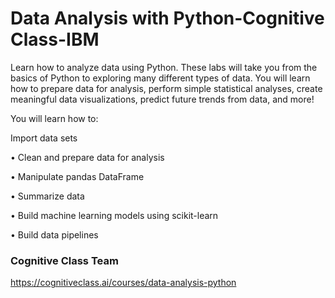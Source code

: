 # Data Analysis with Python-Cognitive Class-IBM

Learn how to analyze data using Python. These labs will take you from the basics of Python to exploring many different types of data. You will learn how to prepare data for analysis, perform simple statistical analyses, create meaningful data visualizations, predict future trends from data, and more!

You will learn how to:

Import data sets

•	Clean and prepare data for analysis

•	Manipulate pandas DataFrame

•	Summarize data

•	Build machine learning models using scikit-learn

•	Build data pipelines

### Cognitive Class Team

https://cognitiveclass.ai/courses/data-analysis-python
